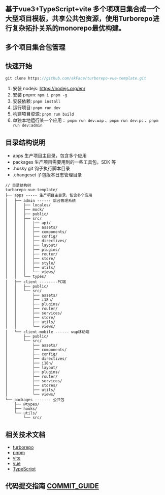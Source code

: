 ## 基于vue3+TypeScript+vite 多个项项目集合成一个大型项目模板，共享公共包资源，使用Turborepo进行复杂拓扑关系的monorepo最优构建。
## 多个项目集合包管理

## 快速开始

```js
git clone https://github.com/akFace/turborepo-vue-template.git
```
1. 安装 nodejs: https://nodejs.org/en/
2. 安装 pnpm: `npm i pnpm -g`
3. 安装依赖: `pnpm install`
4. 运行项目: `pnpm run dev`
5. 构建项目资源: `pnpm run build`
6. 单独本地运行某一个应用： `pnpm run dev:wap` 、`pnpm run dev:pc` 、`pnpm run dev:admin`

## 目录结构说明

- apps 生产项目主目录，包含多个应用
- packages 生产项目需要用到的一些工具包，SDK 等
- .husky git 钩子执行脚本目录
- .changeset 子包版本日志管理目录

```
// 目录结构树
turborepo-vue-template/
├── apps ----- 生产项目主目录，包含多个应用
│   ├── admin ------ 后台管理系统
│   │   ├── locales/
│   │   ├── mock/
│   │   ├── public/
│   │   ├── src/
│   │   │   ├── api/
│   │   │   ├── assets/
│   │   │   ├── components/
│   │   │   ├── config/
│   │   │   ├── directives/
│   │   │   ├── layout/
│   │   │   ├── plugins/
│   │   │   ├── router/
│   │   │   ├── store/
│   │   │   ├── style/
│   │   │   ├── utils/
│   │   │   └── views/
│   │   └── types/
│   ├── client --------PC端 
│   │   ├── public/
│   │   └── src/
│   │       ├── assets/
│   │       ├── i18n/
│   │       ├── plugins/
│   │       ├── router/
│   │       ├── services/
│   │       ├── store/
│   │       ├── utils/
│   │       └── views/
│   └── client-mobile ------ wap移动端 
│       ├── public/
│       └── src/
│           ├── assets/
│           ├── components/
│           ├── config/
│           ├── directives/
│           ├── i18n/
│           ├── layout/
│           ├── plugins/
│           ├── router/
│           ├── services/
│           ├── stores/
│           ├── utils/
│           └── views/
└── packages ------- 公共包
    ├── @types/
    ├── hooks/
    └── utils/
        └── src/

```

## 相关技术文档

- [turborepo](https://turborepo.org/)
- [pnpm](https://www.pnpm.cn/)
- [vite](https://vitejs.cn/)
- [vue](https://cn.vuejs.org/)
- [TypeScript](https://github.com/microsoft/TypeScript)

## 代码提交指南 [COMMIT_GUIDE](./COMMIT_GUIDE.md)
